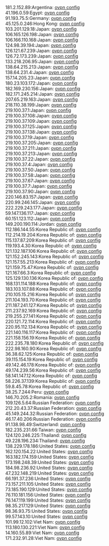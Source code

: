 181.2.152.89:Argentina: [ovpn config](vpn/181_2_152_89.ovpn)  
41.196.0.59:Egypt: [ovpn config](vpn/41_196_0_59.ovpn)  
91.193.75.5:Germany: [ovpn config](vpn/91_193_75_5.ovpn)  
45.125.0.246:Hong Kong: [ovpn config](vpn/45_125_0_246.ovpn)  
103.201.129.18:Japan: [ovpn config](vpn/103_201_129_18.ovpn)  
106.165.126.198:Japan: [ovpn config](vpn/106_165_126_198.ovpn)  
106.166.110.168:Japan: [ovpn config](vpn/106_166_110_168.ovpn)  
124.98.39.194:Japan: [ovpn config](vpn/124_98_39_194.ovpn)  
126.121.67.239:Japan: [ovpn config](vpn/126_121_67_239.ovpn)  
126.72.173.239:Japan: [ovpn config](vpn/126_72_173_239.ovpn)  
133.218.206.95:Japan: [ovpn config](vpn/133_218_206_95.ovpn)  
138.64.215.213:Japan: [ovpn config](vpn/138_64_215_213.ovpn)  
138.64.231.4:Japan: [ovpn config](vpn/138_64_231_4.ovpn)  
157.14.205.23:Japan: [ovpn config](vpn/157_14_205_23.ovpn)  
180.23.103.172:Japan: [ovpn config](vpn/180_23_103_172.ovpn)  
182.169.230.156:Japan: [ovpn config](vpn/182_169_230_156.ovpn)  
182.171.245.214:Japan: [ovpn config](vpn/182_171_245_214.ovpn)  
207.65.219.163:Japan: [ovpn config](vpn/207_65_219_163.ovpn)  
218.110.38.199:Japan: [ovpn config](vpn/218_110_38_199.ovpn)  
219.100.37.1:Japan: [ovpn config](vpn/219_100_37_1.ovpn)  
219.100.37.108:Japan: [ovpn config](vpn/219_100_37_108.ovpn)  
219.100.37.109:Japan: [ovpn config](vpn/219_100_37_109.ovpn)  
219.100.37.125:Japan: [ovpn config](vpn/219_100_37_125.ovpn)  
219.100.37.138:Japan: [ovpn config](vpn/219_100_37_138.ovpn)  
219.100.37.19:Japan: [ovpn config](vpn/219_100_37_19.ovpn)  
219.100.37.205:Japan: [ovpn config](vpn/219_100_37_205.ovpn)  
219.100.37.211:Japan: [ovpn config](vpn/219_100_37_211.ovpn)  
219.100.37.213:Japan: [ovpn config](vpn/219_100_37_213.ovpn)  
219.100.37.22:Japan: [ovpn config](vpn/219_100_37_22.ovpn)  
219.100.37.4:Japan: [ovpn config](vpn/219_100_37_4.ovpn)  
219.100.37.50:Japan: [ovpn config](vpn/219_100_37_50.ovpn)  
219.100.37.58:Japan: [ovpn config](vpn/219_100_37_58.ovpn)  
219.100.37.67:Japan: [ovpn config](vpn/219_100_37_67.ovpn)  
219.100.37.7:Japan: [ovpn config](vpn/219_100_37_7.ovpn)  
219.100.37.90:Japan: [ovpn config](vpn/219_100_37_90.ovpn)  
220.146.83.157:Japan: [ovpn config](vpn/220_146_83_157.ovpn)  
220.99.246.145:Japan: [ovpn config](vpn/220_99_246_145.ovpn)  
222.229.243.177:Japan: [ovpn config](vpn/222_229_243_177.ovpn)  
59.147.136.117:Japan: [ovpn config](vpn/59_147_136_117.ovpn)  
60.151.123.112:Japan: [ovpn config](vpn/60_151_123_112.ovpn)  
149.200.190.114:Jordan: [ovpn config](vpn/149_200_190_114.ovpn)  
112.186.144.55:Korea Republic of: [ovpn config](vpn/112_186_144_55.ovpn)  
112.214.19.204:Korea Republic of: [ovpn config](vpn/112_214_19_204.ovpn)  
115.137.87.209:Korea Republic of: [ovpn config](vpn/115_137_87_209.ovpn)  
119.193.4.30:Korea Republic of: [ovpn config](vpn/119_193_4_30.ovpn)  
121.132.187.106:Korea Republic of: [ovpn config](vpn/121_132_187_106.ovpn)  
121.152.245.143:Korea Republic of: [ovpn config](vpn/121_152_245_143.ovpn)  
121.157.55.213:Korea Republic of: [ovpn config](vpn/121_157_55_213.ovpn)  
121.159.75.47:Korea Republic of: [ovpn config](vpn/121_159_75_47.ovpn)  
121.167.66.3:Korea Republic of: [ovpn config](vpn/121_167_66_3.ovpn)  
125.129.130.136:Korea Republic of: [ovpn config](vpn/125_129_130_136.ovpn)  
168.131.114.188:Korea Republic of: [ovpn config](vpn/168_131_114_188.ovpn)  
183.103.107.88:Korea Republic of: [ovpn config](vpn/183_103_107_88.ovpn)  
210.105.15.216:Korea Republic of: [ovpn config](vpn/210_105_15_216.ovpn)  
211.104.193.70:Korea Republic of: [ovpn config](vpn/211_104_193_70.ovpn)  
211.187.241.127:Korea Republic of: [ovpn config](vpn/211_187_241_127.ovpn)  
211.237.92.169:Korea Republic of: [ovpn config](vpn/211_237_92_169.ovpn)  
219.255.27.141:Korea Republic of: [ovpn config](vpn/219_255_27_141.ovpn)  
220.121.72.114:Korea Republic of: [ovpn config](vpn/220_121_72_114.ovpn)  
220.95.112.134:Korea Republic of: [ovpn config](vpn/220_95_112_134.ovpn)  
221.140.116.117:Korea Republic of: [ovpn config](vpn/221_140_116_117.ovpn)  
221.158.156.19:Korea Republic of: [ovpn config](vpn/221_158_156_19.ovpn)  
222.235.78.180:Korea Republic of: [ovpn config](vpn/222_235_78_180.ovpn)  
222.98.160.90:Korea Republic of: [ovpn config](vpn/222_98_160_90.ovpn)  
36.38.62.125:Korea Republic of: [ovpn config](vpn/36_38_62_125.ovpn)  
39.115.154.19:Korea Republic of: [ovpn config](vpn/39_115_154_19.ovpn)  
49.142.46.178:Korea Republic of: [ovpn config](vpn/49_142_46_178.ovpn)  
49.174.239.56:Korea Republic of: [ovpn config](vpn/49_174_239_56.ovpn)  
58.141.147.12:Korea Republic of: [ovpn config](vpn/58_141_147_12.ovpn)  
58.226.37.139:Korea Republic of: [ovpn config](vpn/58_226_37_139.ovpn)  
59.8.45.78:Korea Republic of: [ovpn config](vpn/59_8_45_78.ovpn)  
38.25.7.244:Peru: [ovpn config](vpn/38_25_7_244.ovpn)  
146.70.205.2:Romania: [ovpn config](vpn/146_70_205_2.ovpn)  
109.126.5.64:Russian Federation: [ovpn config](vpn/109_126_5_64.ovpn)  
212.20.43.37:Russian Federation: [ovpn config](vpn/212_20_43_37.ovpn)  
45.149.244.32:Russian Federation: [ovpn config](vpn/45_149_244_32.ovpn)  
46.17.40.206:Russian Federation: [ovpn config](vpn/46_17_40_206.ovpn)  
91.138.98.49:Switzerland: [ovpn config](vpn/91_138_98_49.ovpn)  
182.235.231.66:Taiwan: [ovpn config](vpn/182_235_231_66.ovpn)  
124.120.246.225:Thailand: [ovpn config](vpn/124_120_246_225.ovpn)  
49.228.196.234:Thailand: [ovpn config](vpn/49_228_196_234.ovpn)  
138.229.178.186:United States: [ovpn config](vpn/138_229_178_186.ovpn)  
162.120.154.22:United States: [ovpn config](vpn/162_120_154_22.ovpn)  
163.182.174.159:United States: [ovpn config](vpn/163_182_174_159.ovpn)  
173.198.248.39:United States: [ovpn config](vpn/173_198_248_39.ovpn)  
184.98.236.92:United States: [ovpn config](vpn/184_98_236_92.ovpn)  
47.232.148.219:United States: [ovpn config](vpn/47_232_148_219.ovpn)  
66.191.37.236:United States: [ovpn config](vpn/66_191_37_236.ovpn)  
73.157.211.105:United States: [ovpn config](vpn/73_157_211_105.ovpn)  
73.185.190.129:United States: [ovpn config](vpn/73_185_190_129.ovpn)  
76.110.181.156:United States: [ovpn config](vpn/76_110_181_156.ovpn)  
76.147.119.199:United States: [ovpn config](vpn/76_147_119_199.ovpn)  
98.35.217.129:United States: [ovpn config](vpn/98_35_217_129.ovpn)  
98.36.93.75:United States: [ovpn config](vpn/98_36_93_75.ovpn)  
99.57.143.10:United States: [ovpn config](vpn/99_57_143_10.ovpn)  
101.99.12.102:Viet Nam: [ovpn config](vpn/101_99_12_102.ovpn)  
113.180.130.221:Viet Nam: [ovpn config](vpn/113_180_130_221.ovpn)  
14.160.55.89:Viet Nam: [ovpn config](vpn/14_160_55_89.ovpn)  
171.232.91.28:Viet Nam: [ovpn config](vpn/171_232_91_28.ovpn)  
